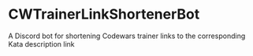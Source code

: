 # CWTrainerLinkShortenerBot
A Discord bot for shortening Codewars trainer links to the corresponding Kata description link
